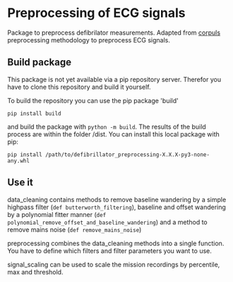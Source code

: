 # Preprocessing of ECG signals

Package to preprocess defibrilator measurements. Adapted from [corpuls](https://corpuls.world/) preprocessing methodology to preprocess ECG signals.

## Build package

This package is not yet available via a pip repository server. Therefor you have to clone this repository and build it yourself.

To build the repository you can use the pip package 'build'
```console
pip install build
```
and build the package with `python -m build`. The results of the build process are within the folder /dist. You can install this local package with pip:
```console
pip install /path/to/defibrillator_preprocessing-X.X.X-py3-none-any.whl
```

## Use it

data_cleaning contains methods to remove baseline wandering by a simple highpass filter (`def butterworth_filtering`), baseline and offset wandering by a polynomial fitter manner (`def polynomial_remove_offset_and_baseline_wandering`) and a method to remove mains noise (`def remove_mains_noise`)

preprocessing combines the data_cleaning methods into a single function. You have to define which filters and filter parameters you want to use. 

signal_scaling can be used to scale the mission recordings by percentile, max and threshold. 
